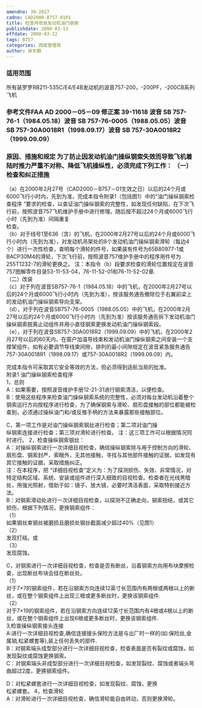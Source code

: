 ```yaml
---
amendno: 39-2827  
cadno: CAD2000-B757-01R1  
title: 检查并改装发动机油门钢索  
publishdate: 2000-03-13  
effdate: 2000-03-22  
tags: B757  
categories: 西南管理局  
author: 徐东毅  
---
```

  
### 适用范围  
所有装罗罗RB211-535C/E4/E4B发动机的波音757-200，-200PF，-200CB系列飞机  
  
<!--more-->  
### 参考文件FAA AD 2000－05－09 修正案 39-11618 波音 SB 757-76-1（1984.05.18）波音 SB 757-76-0005（1988.05.05）波音 SB 757-30A0018R1（1998.09.17）波音 SB 757-30A0018R2（1999.09.09）  
  
### 原因、措施和规定 为了防止因发动机油门操纵钢索失效而导致飞机着陆时推力严重不对称、降低飞机操纵性，必须完成下列工作：     （一）检查和纠正措施  
（a）在2000年2月27号（CAD2000－B757－01生效之日）以后的24个月或6000飞行小时内，先到为准，完成本指令附录1（包括图1）中的“油门操纵钢索检查程序 ”要求的检查，以查证油门操纵钢索的完整性，如发现任何缺陷，在下次飞行前，按照波音757飞机维护手册中进行修理。随后按不超过24个月或6000飞行小时（先到为准）间隔重复  
检查。  
（b）对于线号1至636（含）的飞机，在2000年2月27号以后的24个月或6000飞行小时内（先到为准），对发动机吊架处的8个发动机油门操纵钢索滑轮（每边4个）进行一次性检查，查明每个滑轮的件号，如果装有件号为65B80977-1或BACP30M4的滑轮，下次飞行前，按照波音757维护手册中的程序用件号为255T1232-7的滑轮更换之。    注：本指令（b）段要求检查的滑轮位置规定在波音757图解零件目录53-11-53-04，76-11-52-01和76-11-52-02章.  
    （二）改装  
（c）对于列在波音SB757-76-1（1984.05.18）中的飞机，在2000年2月27号以后的24个月或6000飞行小时内（先到为准），按该服务通告撤除位于右翼前梁上的发动机油门操纵钢索导向支架。  
（d），对于列在波音SB757-76-0005（1988.05.05）中的飞机，在2000年2月27号以后的24个月或6000飞行小时内（先到为准）按该服务通告拆下发动机油门操纵钢索脱离止动组件并用小直径钢索更换发动机油门操纵钢索段。  
（e），对于列在波音SB757-30A0018R2（1999.09.09）中的飞机，在2000年2月27号以后的60天内，在窗户加温导线束和发动机油门操纵钢索之间安装一个支撑架组件，如有必要调节导线束间隙，排列的最小间隙规定在波音紧急服务通告 757-30A0018R1（1998.09.17）或757-30A0018R2（1999.09.09）内。  
  
完成本指令可采取其它安全等效的方法，但必须得到适航当局的批准。  
附录1         油门操纵钢索检查程序  
1，总则  
A：如果需要，按照波音维护手册12-21-31进行钢索清洁，以便检查。  
B：使用这些程序来检查油门操纵钢索系统的完整性，必须对每台发动机沿着整个钢索运行方向按程序进行检查，为了确保钢索与滑轮、扇形盘接触的部位都能被检查到，必须通过操纵油门和/或反推手柄的方法来暴露那些接触部位。  
  
C，第一项工作是对油门操纵钢索钢丝进行检查；第二项对油门操  
纵钢索连接进行检查；第三项对滑轮进行检查。 注：这三项工作可以根据情况同时进行。 2，检查操纵钢索钢丝：  
A：对操纵钢索进行一次详细目视检查，确信操纵钢索除与用于控制方向的滑轮、扇形盘、钢索封严、索眼外，无其他接触，寻找与其他部件接触的证据，如发现有其它接触的证据，采取措施纠正。  
  注：在本程序，把 “详细目视检查”定义为：为了探测损伤、失效、非常情况，对特定结构区域、系统、安装或组件进行深入细致的目视检查。检查者在光线黑暗处，用强光照射，借助于如：镜子、放大镜，必要时清洁表面，采取特别接近方法。  
B：对钢索滑动处进行一次详细目视检查，以探测不正确走向，钢索扭结，或其它损伤，根据下列情况，更换钢索组件：  
（1）  
如果钢丝束钢丝被磨损且磨损处钢丝截面减少超过40%（见图1）  
（2）  
发现打结。或  
（3）  
发现腐蚀。  
  
C，对钢索进行一次详细目视检查，检查是否有断丝，沿着钢索方向用布块摩擦检查，出现断丝布块会挂在断丝处。  
（1）  
对于7×7的钢索组件，若在沿钢索方向连续12英寸长范围内有两根或两根以上的断丝，或在整个钢索组件上出现三根或更多断丝时，更换该钢索组件.  
（2）  
对于7×19的钢索组件，若在沿钢索方向连续12英寸长范围内有4根或4根以上的断丝，或在整个钢索组件上出现6根或更多断丝时，更换该钢索组件.  
3,检查操纵钢索接头连接  
A:进行一次详细目视检查,确信连接接头保险方法是与出厂时一样的(如:保险丝,金属销,松紧螺套等),装上任何丢失的部件.  
B：对钢索端头成型部分进行一次详细目视检查，检查表面是否有裂纹或腐蚀，如发现裂纹或腐蚀更换钢索。  
C：对钢索端头非成型部分进行一次详细目视检查，如发现裂纹、腐蚀或者端头弯曲超过2度，更换钢索组件。  
  
D：对松紧螺套进行一次详细目视检查，如发现裂纹、腐蚀，更换  
松紧螺套。 4，检查滑轮  
A：对滑轮进行一次详细目视检查，确信滑轮能自由转动，否则更换滑轮。  
  
